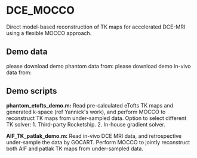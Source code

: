 # DCE_MOCCO
Direct model-based reconstruction of TK maps for accelerated DCE-MRI using a flexible MOCCO approach.

## Demo data
please download demo phantom data from:
please download demo in-vivo data from:

## Demo scripts
**phantom_etofts_demo.m:**
Read pre-calculated eTofts TK maps and generated k-space (ref Yannick's work), and perform MOCCO to reconstruct TK maps from under-sampled data.
Option to select different TK solver: 1. Third-party Rocketship. 2. In-house gradient solver.

**AIF_TK_patlak_demo.m:**
Read in-vivo DCE MRI data, and retrospective under-sample the data by GOCART. Perform MOCCO to jointly reconstruct both AIF and patlak TK maps from under-sampled data. 